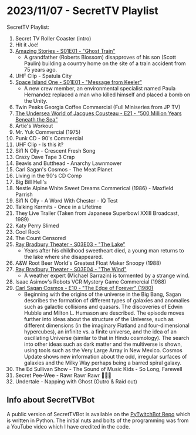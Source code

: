 # 2023/11/07 - SecretTV Playlist

SecretTV Playlist:
1. Secret TV Roller Coaster (intro)
2. Hit it Joe!
3. [Amazing Stories - S01E01 - "Ghost Train"](https://en.wikipedia.org/wiki/Amazing_Stories_(1985_TV_series)#Season_1_(1985%E2%80%9386))
   - A grandfather (Roberts Blossom) disapproves of his son (Scott Paulin) building a country home on the site of a train accident from 75 years ago. 
4. UHF Clip - Spatula City
5. [Space Island One - S01E01 - "Message from Keeler"](https://en.wikipedia.org/wiki/Space_Island_One)
   - A new crew member, an environmental specialist named Paula Hernandez replaced a man who killed himself and placed a bomb on the Unity.
6. Twin Peaks Georgia Coffee Commercial (Full Miniseries from JP TV)
7. [The Undersea World of Jacques Cousteau - E21 - "500 Million Years Beneath the Sea"](https://en.wikipedia.org/wiki/The_Undersea_World_of_Jacques_Cousteau)
8. Artie's Workout
9. Mr. Yuk Commercial (1975)
10. Punk CD - 90's Commercial
11. UHF Clip - Is this it?
12. Sifl N Olly - Crescent Fresh Song
13. Crazy Dave Tape 3 Crap
14. Beavis and Butthead - Anarchy Lawnmower
15. Carl Sagan's Cosmos - The Meat Planet
16. Living in the 90's CD Comp
17. Big Bill Hell's
18. Nestle Alpine White Sweet Dreams Commerical (1986) - Maxfield Parrish
19. Sifl N Olly - A Word With Chester - IQ Test
20. Talking Kermits - Once in a Lifetime
21. They Live Trailer (Taken from Japanese Superbowl XXIII Broadcast, 1989)
22. Katy Perry Slimed
23. Cool Rock
24. The Count Censored
25. [Ray Bradbury Theater - S03E03 - "The Lake"](https://en.wikipedia.org/wiki/List_of_Ray_Bradbury_Theater_episodes#Season_3_(1989))
    - Years after his childhood sweetheart died, a young man returns to the lake where she disappeared.
26. A&W Root Beer World's Greatest Float Maker Snoopy (1988)
27. [Ray Bradbury Theater - S03E04 - "The Wind"](https://en.wikipedia.org/wiki/List_of_Ray_Bradbury_Theater_episodes#Season_3_(1989))
    - A weather expert (Michael Sarrazin) is tormented by a strange wind.
28. Isaac Asimov's Robots VCR Mystery Game Commercial (1988)
29. [Carl Sagan Cosmos - E10 - "The Edge of Forever" (1980)](https://en.wikipedia.org/wiki/Cosmos:_A_Personal_Voyage)
    - Beginning with the origins of the universe in the Big Bang, Sagan describes the formation of different types of galaxies and anomalies such as galactic collisions and quasars. The discoveries of Edwin Hubble and Milton L. Humason are described. The episode moves further into ideas about the structure of the Universe, such as different dimensions (in the imaginary Flatland and four-dimensional hypercubes), an infinite vs. a finite universe, and the idea of an oscillating Universe (similar to that in Hindu cosmology). The search into other ideas such as dark matter and the multiverse is shown, using tools such as the Very Large Array in New Mexico. Cosmos Update shows new information about the odd, irregular surfaces of galaxies and the Milky Way perhaps being a barred spiral galaxy.
30. The Ed Sullivan Show - The Sound of Music Kids - So Long, Farewell
31. Secret Pee-Wee - Rawr Rawr Rawr 🐊🐊🐊
32. Undertale - Napping with Ghost (Outro & Raid out)


## Info about SecretTVBot

A public version of SecretTVBot is available on the [PyTwitchBot Repo](https://github.com/awbored/PyTwitchBot) which is written in Python.  The initial nuts and bolts of the programming was from a YouTube video which I have credited in the code.
